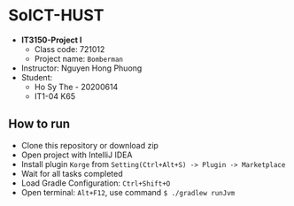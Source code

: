 # SoICT-HUST

- **IT3150-Project I**
  - Class code: 721012
  - Project name: `Bomberman`
- Instructor: Nguyen Hong Phuong
- Student: 
  - Ho Sy The - 20200614
  - IT1-04 K65

## How to run
- Clone this repository or download zip
- Open project with IntelliJ IDEA
- Install plugin `Korge` from `Setting(Ctrl+Alt+S) -> Plugin -> Marketplace`
- Wait for all tasks completed
- Load Gradle Configuration: `Ctrl+Shift+O`
- Open terminal: `Alt+F12`, use command `$ ./gradlew runJvm`
